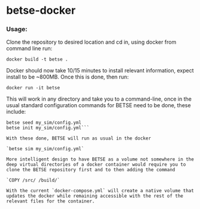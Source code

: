 # betse-docker

### Usage:

Clone the repository to desired location and cd in, using docker from command line run:

`docker build -t betse .`

Docker should now take 10/15 minutes to install relevant information, expect install to be ~800MB. Once this is done, then run:

`docker run -it betse`

This will work in any directory and take you to a command-line, once in the usual standard configuration commands for BETSE need to be done, these include:

```betse config my_sim/config.yml
betse seed my_sim/config.yml
betse init my_sim/config.yml```

With these done, BETSE will run as usual in the docker

`betse sim my_sim/config.yml`

More intelligent design to have BETSE as a volume not somewhere in the deep virtual directories of a docker container would require you to clone the BETSE repository first and to then adding the command

`COPY /src/ /build/`

With the current `docker-compose.yml` will create a native volume that updates the docker while remaining accessible with the rest of the relevant files for the container.
